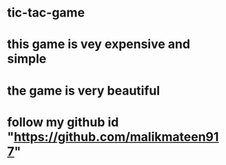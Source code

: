 # tic-tac-game
# this game is vey expensive and simple 
# the game is very beautiful
# follow my github id "https://github.com/malikmateen917"
